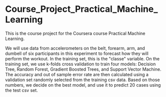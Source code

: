 # Course_Project_Practical_Machine_Learning

This is the course project for the Coursera course Practical Machine Learning. 

We will use data from accelerometers on the belt, forearm, arm, and dumbell of six participants in this experiment to forecast how they will perform the workout. In the training set, this is the "classe" variable. On the training set, we use k-folds cross validation to train four models: Decision Tree, Random Forest, Gradient Boosted Trees, and Support Vector Machine. The accuracy and out of sample error rate are then calculated using a validation set randomly selected from the training csv data. Based on those numbers, we decide on the best model, and use it to predict 20 cases using the test csv set.


